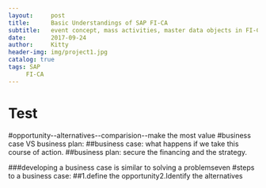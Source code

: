 ```yaml
---
layout:     post                  
title:      Basic Understandings of SAP FI-CA            
subtitle:   event concept, mass activities, master data objects in FI-CA 
date:       2017-09-24             
author:     Kitty                     
header-img: img/project1.jpg   
catalog: true                      
tags: SAP 
     FI-CA
---
```

# Test
#opportunity--alternatives--comparision--make the most value
#business case VS business plan:
##business case: what happens if we take this course of action.
##business plan: secure the financing and the strategy.

###developing a business case is similar to solving a problemseven 
#steps to a business case:
##1.define the opportunity2.Identify the alternatives
